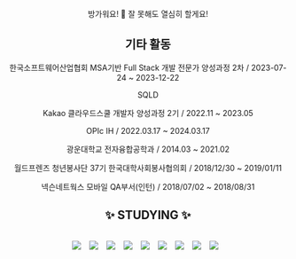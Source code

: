 <div align="center">

방가워요! 👋
잘 못해도 열심히 할게요!
</br>
<h2>기타 활동</h2>

한국소프트웨어산업협회 MSA기반 Full Stack 개발 전문가 양성과정 2차 / 2023-07-24 ~ 2023-12-22</p>
SQLD</p>
Kakao 클라우드스쿨 개발자 양성과정 2기 / 2022.11 ~ 2023.05</p>
OPIc IH / 2022.03.17 ~ 2024.03.17</p>
광운대학교 전자융합공학과 / 2014.03 ~ 2021.02</p>
월드프렌즈 청년봉사단 37기 한국대학사회봉사협의회 / 2018/12/30 ~ 2019/01/11</p>
넥슨네트웍스 모바일 QA부서(인턴) / 2018/07/02 ~ 2018/08/31</p>

<h2>✨ STUDYING ✨<h2>

<img src="https://img.shields.io/badge/html5-E34F26?style=for-the-badge&logo=html5&logoColor=white">
&nbsp;
<img src="https://img.shields.io/badge/CSS3-1572B6?style=for-the-badge&logo=css3&logoColor=white">
&nbsp;
<img src="https://img.shields.io/badge/java-007396?style=for-the-badge&logo=java&logoColor=white">
&nbsp;
<img src="https://img.shields.io/badge/SPRING-green?style=for-the-badge&logo=spring&logoColor=white">
&nbsp;
<img src="https://img.shields.io/badge/SPRING BOOT-brightgreen?style=for-the-badge&logo=springboot&logoColor=white">
&nbsp;
<img src="https://img.shields.io/badge/MariaDB-003545?style=for-the-badge&logo=mariadb&logoColor=white">
&nbsp;
<img src="https://img.shields.io/badge/github-181717?style=for-the-badge&logo=github&logoColor=white">
&nbsp;
<img src="https://img.shields.io/badge/amazonaws-232F3E?style=for-the-badge&logo=amazonaws&logoColor=white">
&nbsp;
<img src="https://img.shields.io/badge/Javascript-F7DF1E?style=for-the-badge&logo=javascript&logoColor=white">
&nbsp;
</br>

</div>
